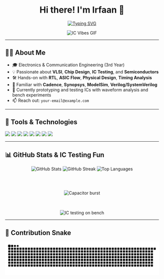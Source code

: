 <h1 align="center">Hi there! I'm Irfaan 👋</h1>

<p align="center">
  <a href="https://git.io/typing-svg">
    <img src="https://readme-typing-svg.demolab.com?font=Fira+Code&size=24&pause=1000&color=00F7EF&center=true&vCenter=true&random=false&width=500&lines=Electronics+Engineer;VLSI+Design+%26+Testing;Hands‑on+with+IC+Prototyping" alt="Typing SVG" />
  </a>
</p>

<p align="center">
  <img src="https://media.giphy.com/media/qgQUggAC3Pfv687qPC/giphy.gif" width="600" alt="IC Vibes GIF" />
</p>

---

## 👨‍💻 About Me

- 🎓 Electronics & Communication Engineering (3rd Year)
- 💡 Passionate about **VLSI**, **Chip Design**, **IC Testing**, and **Semiconductors**
- 🛠️ Hands-on with **RTL**, **ASIC Flow**, **Physical Design**, **Timing Analysis**
- 🧪 Familiar with **Cadence**, **Synopsys**, **ModelSim**, **Verilog/SystemVerilog**
- 🌱 Currently prototyping and testing ICs with waveform analysis and bench experiments
- 📫 Reach out: `your-email@example.com`

---

## 🧰 Tools & Technologies

<p align="left">
  <img src="https://cdn.jsdelivr.net/gh/devicons/devicon/icons/c/c-original.svg" height="30" />
  <img src="https://cdn.jsdelivr.net/gh/devicons/devicon/icons/cplusplus/cplusplus-original.svg" height="30" />
  <img src="https://cdn.jsdelivr.net/gh/devicons/devicon/icons/python/python-logo.svg" height="30" />
  <img src="https://cdn.jsdelivr.net/gh/devicons/devicon/icons/git/git-original.svg" height="30" />
  <img src="https://cdn.jsdelivr.net/gh/devicons/devicon/icons/linux/linux-original.svg" height="30" />
  <img src="https://cdn.jsdelivr.net/gh/devicons/devicon/icons/vscode/vscode-original.svg" height="30" />
  <img src="https://upload.wikimedia.org/wikipedia/commons/5/5d/Synopsys_logo.svg" height="30" />
  <img src="https://upload.wikimedia.org/wikipedia/commons/9/9f/Cadence_Logo.svg" height="30" />
</p>

---

## 📊 GitHub Stats & IC Testing Fun

<div align="center">

  <!-- GitHub Stats -->
  <img src="https://github-readme-stats.vercel.app/api?username=Irfaan1S&show_icons=true&theme=dracula" height="150" alt="GitHub Stats" />
  <img src="https://streak-stats.demolab.com?user=Irfaan1S&theme=dracula" height="150" alt="GitHub Streak" />
  <img src="https://github-readme-stats.vercel.app/api/top-langs?username=Irfaan1S&layout=compact&theme=dracula" height="150" alt="Top Languages" />

  <br><br>

  <!-- Capacitor Burst -->
  <img src="https://media.tenor.com/5Lq5v9nX-G8AAAAC/explosion-capacitor.gif" height="200" alt="Capacitor burst" />

  <!-- IC Testing GIF -->
  <br><br>
  <img src="https://media.giphy.com/media/3o7TKsQj5mTkK2S9bS/giphy.gif" height="200" alt="IC testing on bench" />

</div>

---

## 🐍 Contribution Snake

<div align="center">
  <img src="https://github.com/Irfaan1S/Irfaan1S/blob/output/snake.svg" alt="Snake animation" />
</div>
